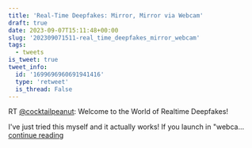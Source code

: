 ```yaml
---
title: 'Real-Time Deepfakes: Mirror, Mirror via Webcam'
draft: true
date: 2023-09-07T15:11:48+00:00
slug: '202309071511-real_time_deepfakes_mirror_webcam'
tags:
  - tweets
is_tweet: true
tweet_info:
  id: '1699696960691941416'
  type: 'retweet'
  is_thread: False
---
```




RT [@cocktailpeanut](https://x.com/cocktailpeanut): Welcome to the World of Realtime Deepfakes!

I've just tried this myself and it actually works! If you launch in "webca… [continue reading](https://x.com/sytelus/status/1699696960691941416)
